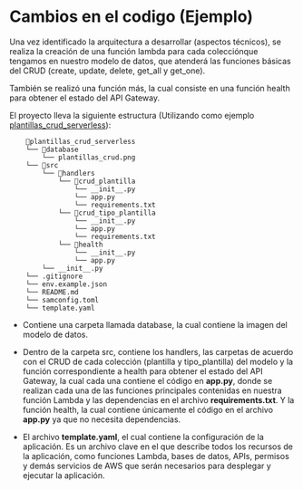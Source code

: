 # Cambios en el codigo (Ejemplo)

Una vez identificado la arquitectura a desarrollar (aspectos técnicos), se realiza la creación de una función lambda para cada colecciónque tengamos en nuestro modelo de datos, que atenderá las funciones básicas del CRUD (create, update, delete, get_all y get_one).

También se realizó una función más, la cual consiste en una función health para obtener el estado del API Gateway. 

El proyecto lleva la siguiente estructura (Utilizando como ejemplo [plantillas_crud_serverless](https://github.com/udistrital/plantillas_crud_serverless/tree/feature/samServerless)):

```
    📁plantillas_crud_serverless
    └── 📁database
        └── plantillas_crud.png
    └── 📁src
        └── 📁handlers
            └── 📁crud_plantilla
                └── __init__.py
                └── app.py
                └── requirements.txt
            └── 📁crud_tipo_plantilla
                └── __init__.py
                └── app.py
                └── requirements.txt
            └── 📁health
                └── __init__.py
                └── app.py
        └── __init__.py
    └── .gitignore
    └── env.example.json
    └── README.md
    └── samconfig.toml
    └── template.yaml
```

- Contiene una carpeta llamada database, la cual contiene la imagen del modelo de datos. 

- Dentro de la carpeta src, contiene los handlers, las carpetas de acuerdo con el CRUD de cada colección (plantilla y tipo_plantilla) del modelo y la función correspondiente a health para obtener el estado del API Gateway, la cual cada una contiene el código en **app.py**, donde se realizan cada una de las funciones principales contenidas en nuestra función Lambda y las dependencias en el archivo **requirements.txt**. Y la función health, la cual contiene únicamente el código en el archivo **app.py** ya que no necesita dependencias. 

- El archivo **template.yaml**, el cual contiene la configuración de la aplicación. Es un archivo clave en el que describe todos los recursos de la aplicación, como funciones Lambda, bases de datos, APIs, permisos y demás servicios de AWS que serán necesarios para desplegar y ejecutar la aplicación.